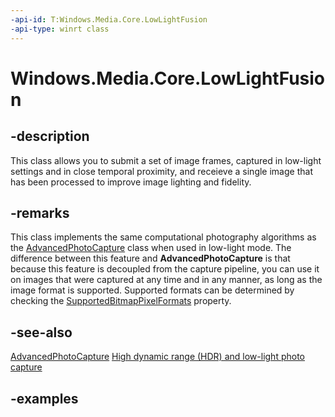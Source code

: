 ```yaml
---
-api-id: T:Windows.Media.Core.LowLightFusion
-api-type: winrt class
---
```


<!-- Class syntax.
public class LowLightFusion 
-->

# Windows.Media.Core.LowLightFusion

## -description
This class allows you to submit a set of image frames, captured in low-light settings and in close temporal proximity, and receieve a single image that has been processed to improve image lighting and fidelity.

## -remarks
This class implements the same computational photography algorithms as the [AdvancedPhotoCapture](https://docs.microsoft.com/uwp/api/windows.media.capture.advancedphotocapture) class when used in low-light mode. The difference between this feature and **AdvancedPhotoCapture** is that because this feature is decoupled from the capture pipeline, you can use it on images that were captured at any time and in any manner, as long as the image format is supported. Supported formats can be determined by checking the [SupportedBitmapPixelFormats](https://docs.microsoft.com/uwp/api/windows.media.core.lowlightfusion#Windows_Media_Core_LowLightFusion_SupportedBitmapPixelFormats) property.


## -see-also
[AdvancedPhotoCapture](https://docs.microsoft.com/uwp/api/windows.media.capture.advancedphotocapture)
[High dynamic range (HDR) and low-light photo capture](https://docs.microsoft.com/windows/uwp/audio-video-camera/high-dynamic-range-hdr-photo-capture#low-light-photo-capture)

## -examples

